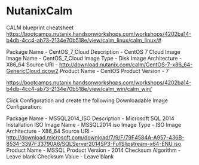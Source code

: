 # NutanixCalm
CALM blueprint cheatsheet
https://bootcamps.nutanix.handsonworkshops.com/workshops/4202ba14-b4db-4cc4-ab73-2134e70b518e/view/calm_linux/calm_linux/#


Package Name - CentOS_7_Cloud
Description - CentOS 7 Cloud Image
Image Name - CentOS_7_Cloud
Image Type - Disk Image
Architecture - X86_64
Source URI - http://download.nutanix.com/calm/CentOS-7-x86_64-GenericCloud.qcow2
Product Name - CentOS
Product Version - 7

https://bootcamps.nutanix.handsonworkshops.com/workshops/4202ba14-b4db-4cc4-ab73-2134e70b518e/view/calm_win/calm_win/

Click Configuration and create the following Downloadable Image Configuration:

Package Name - MSSQL2014_ISO
Description - Microsoft SQL 2014 Installation ISO
Image Name - MSSQL2014.iso
Image Type - ISO Image
Architecture - X86_64
Source URI - http://download.microsoft.com/download/7/9/F/79F4584A-A957-436B-8534-3397F33790A6/SQLServer2014SP3-FullSlipstream-x64-ENU.iso
Product Name - MSSQL
Product Version - 2014
Checksum Algorithm - Leave blank
Checksum Value - Leave blank

